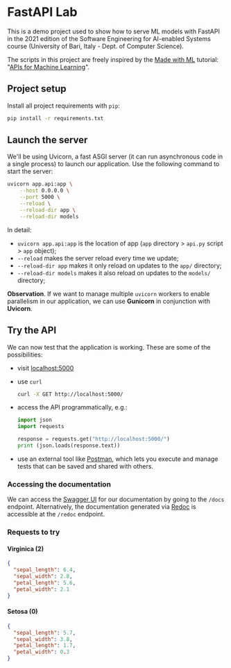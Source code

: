 # FastAPI Lab

This is a demo project used to show how to serve ML models with FastAPI in the 2021 edition of the Software Engineering for AI-enabled Systems course (University of Bari, Italy - Dept. of Computer Science).

The scripts in this project are freely inspired by the [Made with ML](https://madewithml.com) tutorial: "[APIs for Machine Learning](https://madewithml.com/courses/mlops/api/)".

## Project setup

Install all project requirements with `pip`:

```bash
pip install -r requirements.txt
```

## Launch the server

We'll be using Uvicorn, a fast ASGI server (it can run asynchronous code in a single process) to launch our application. Use the following command to start the server:

```bash
uvicorn app.api:app \
    --host 0.0.0.0 \
    --port 5000 \
    --reload \
    --reload-dir app \
    --reload-dir models
```

In detail:

- `uvicorn app.api:app` is the location of app (`app` directory > `api.py` script > `app` object);
- `--reload` makes the server reload every time we update;
- `--reload-dir app` makes it only reload on updates to the `app/` directory;
- `--reload-dir models` makes it also reload on updates to the `models/` directory;

**Observation**. If we want to manage multiple `uvicorn` workers to enable parallelism in our application, we can use **Gunicorn** in conjunction with **Uvicorn**.

## Try the API

We can now test that the application is working. These are some of the possibilities:

- visit [localhost:5000](http://localhost:5000/)
- use `curl`

  ```bash
  curl -X GET http://localhost:5000/
  ```

- access the API programmatically, e.g.:

  ```python
  import json
  import requests

  response = requests.get("http://localhost:5000/")
  print (json.loads(response.text))
  ```

- use an external tool like [Postman](https://www.postman.com), which lets you execute and manage tests that can be saved and shared with others.

### Accessing the documentation

We can access the [Swagger UI](https://swagger.io/tools/swagger-ui/) for our documentation by going to the `/docs` endpoint. Alternatively, the documentation generated via [Redoc](https://github.com/Redocly/redoc) is accessible at the `/redoc` endpoint.

### Requests to try

#### Virginica (2)

```json
{
  "sepal_length": 6.4,
  "sepal_width": 2.8,
  "petal_length": 5.6,
  "petal_width": 2.1
}
```

#### Setosa (0)

```json
{
  "sepal_length": 5.7,
  "sepal_width": 3.8,
  "petal_length": 1.7,
  "petal_width": 0.3
}
```
